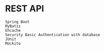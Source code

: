 # REST API

```
Spring Boot
MyBatis
Ehcache
Security Basic Authentication with database
JUnit
Mockito
```
